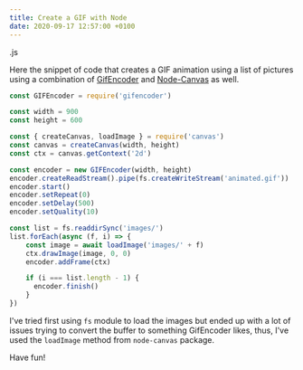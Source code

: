 ```yaml
---
title: Create a GIF with Node
date: 2020-09-17 12:57:00 +0100
---
```


.js

Here the snippet of code that creates a GIF animation using a list of pictures using a combination of [GifEncoder](https://github.com/eugeneware/gifencoder) and [Node-Canvas](https://github.com/Automattic/node-canvas) as well.

```js
const GIFEncoder = require('gifencoder')

const width = 900
const height = 600

const { createCanvas, loadImage } = require('canvas')
const canvas = createCanvas(width, height)
const ctx = canvas.getContext('2d')

const encoder = new GIFEncoder(width, height)
encoder.createReadStream().pipe(fs.createWriteStream('animated.gif'))
encoder.start()
encoder.setRepeat(0)
encoder.setDelay(500)
encoder.setQuality(10)

const list = fs.readdirSync('images/')
list.forEach(async (f, i) => {
    const image = await loadImage('images/' + f)
    ctx.drawImage(image, 0, 0)
    encoder.addFrame(ctx)

    if (i === list.length - 1) {
      encoder.finish()
    }
})

```

I've tried first using `fs` module to load the images but ended up with a lot of issues trying to convert the buffer to something GifEncoder likes, thus, I've used the `loadImage` method from `node-canvas` package.

Have fun!